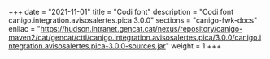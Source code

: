 +++
date        = "2021-11-01"
title       = "Codi font"
description = "Codi font canigo.integration.avisosalertes.pica 3.0.0"
sections    = "canigo-fwk-docs"
enllac		= "https://hudson.intranet.gencat.cat/nexus/repository/canigo-maven2/cat/gencat/ctti/canigo.integration.avisosalertes.pica/3.0.0/canigo.integration.avisosalertes.pica-3.0.0-sources.jar"
weight		= 1
+++
